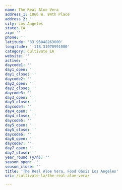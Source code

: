 ```yaml
---
name: The Real Aloe Vera
address_1: 1866 W. 94th Place
address_2: ''
city: Los Angeles
state: CA
zip: ''
phone: ''
latitude: '33.95048263000'
longitude: '-118.31070991000'
category: Cultivate LA
website: ''
active: ''
daycode1: ''
day1_open: ''
day1_close: ''
daycode2: ''
day2_open: ''
day2_close: ''
daycode3: ''
day3_open: ''
day3_close: ''
daycode4: ''
day4_open: ''
day4_close: ''
daycode5: ''
day5_open: ''
day5_close: ''
daycode6: ''
day6_open: ''
daycode7: ''
day7_open: ''
day7_close: ''
year_round (y/n): ''
season_open: ''
season_close: ''
title: 'The Real Aloe Vera, Food Oasis Los Angeles'
uri: /cultivate-la/the-real-aloe-vera/

---
```


